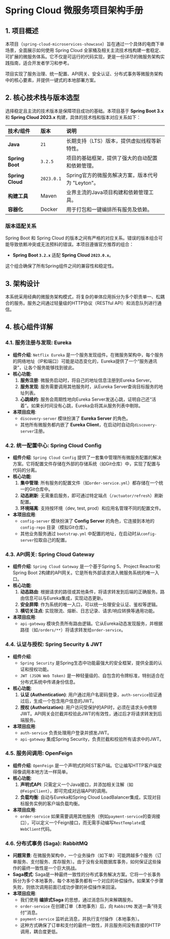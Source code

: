 # Spring Cloud 微服务项目架构手册

## 1. 项目概述

本项目（`spring-cloud-microservices-showcase`）旨在通过一个具体的电商下单场景，全面展示如何使用 Spring Cloud 全家桶及相关主流技术栈构建一套稳定、可扩展的微服务体系。它不仅是可运行的代码实现，更是一份详尽的微服务架构实践指南，适合开发者学习和参考。

项目实现了服务治理、统一配置、API网关、安全认证、分布式事务等微服务架构中的核心要素，并提供一键式的本地部署方案。

## 2. 核心技术栈与版本选型

选择稳定且主流的技术版本是保障项目成功的基础。本项目基于 **Spring Boot 3.x** 和 **Spring Cloud 2023.x** 构建，具体的技术栈和版本对应关系如下：

| 技术/组件 | 版本 | 说明 |
| :--- | :--- | :--- |
| **Java** | `21` | 长期支持（LTS）版本，提供虚拟线程等新特性。 |
| **Spring Boot** | `3.2.5` | 项目的基础框架，提供了强大的自动配置和依赖管理。 |
| **Spring Cloud** | `2023.0.1` | Spring官方的微服务解决方案，版本代号为 "Leyton"。 |
| **构建工具** | Maven | 业界主流的Java项目构建和依赖管理工具。 |
| **容器化** | Docker  | 用于打包和一键编排所有服务及依赖。 |

### 版本适配关系

Spring Boot 和 Spring Cloud 的版本之间有严格的对应关系。错误的版本组合可能导致依赖冲突或无法预料的错误。本项目遵循官方推荐的组合：

- **Spring Boot `3.2.x`** 适配 **Spring Cloud `2023.0.x`**。

这个组合确保了所有Spring组件之间的兼容性和稳定性。

## 3. 架构设计

本系统采用经典的微服务架构模式，将复杂的单体应用拆分为多个职责单一、松耦合的服务。服务之间通过轻量级的HTTP协议（RESTful API）和消息队列进行通信。

## 4. 核心组件详解

### 4.1. 服务注册与发现: Eureka

- **组件介绍**: `Netflix Eureka` 是一个服务发现组件。在微服务架构中，每个服务的网络地址（IP和端口）可能是动态变化的，Eureka提供了一个“服务通讯录”，让各个服务能够找到彼此。
- **核心功能**:
    1.  **服务注册**: 微服务启动时，将自己的地址信息注册到Eureka Server。
    2.  **服务发现**: 服务需要调用其他服务时，从Eureka Server查询目标服务的地址列表。
    3.  **心跳续约**: 服务会周期性地向Eureka Server发送心跳，证明自己还“活着”。如果长时间没有心跳，Eureka会将其从服务列表中剔除。
- **本项目应用**:
    - `discovery-server` 模块扮演了 **Eureka Server** 的角色。
    - 其他所有微服务都内嵌了 **Eureka Client**，在启动时自动向`discovery-server`注册。

### 4.2. 统一配置中心: Spring Cloud Config

- **组件介绍**: `Spring Cloud Config` 提供了一套集中管理所有微服务配置的解决方案。它将配置文件存储在外部的存储系统（如Git仓库）中，实现了配置与代码的分离。
- **核心功能**:
    1.  **集中管理**: 所有服务的配置文件（如`order-service.yml`）都存储在一个统一的Git仓库中。
    2.  **动态刷新**: 无需重启服务，即可通过特定端点（`/actuator/refresh`）刷新配置。
    3.  **环境隔离**: 支持按环境（dev, test, prod）和应用名管理不同的配置文件。
- **本项目应用**:
    - `config-server` 模块扮演了 **Config Server** 的角色，它连接到本地的 `config-repo` 目录（模拟Git仓库）。
    - 其他业务服务通过 `bootstrap.yml` 中配置的地址，在启动时从`config-server`拉取自己的配置。

### 4.3. API网关: Spring Cloud Gateway

- **组件介绍**: `Spring Cloud Gateway` 是一个基于Spring 5、Project Reactor和Spring Boot 2构建的API网关。它是所有外部请求进入微服务系统的唯一入口。
- **核心功能**:
    1.  **动态路由**: 根据请求的路径或其他条件，将请求转发到后端的正确服务。路由信息可以与Eureka集成，实现动态更新。
    2.  **安全屏障**: 作为系统的唯一入口，可以统一处理安全认证、鉴权等逻辑。
    3.  **横切关注点**: 实现限流、熔断、日志记录、请求/响应转换等通用功能。
- **本项目应用**:
    - `api-gateway` 模块负责所有路由逻辑。它从Eureka动态发现服务，并根据路径（如`/orders/**`）将请求转发给`order-service`。

### 4.4. 认证与授权: Spring Security & JWT

- **组件介绍**:
    - `Spring Security` 是Spring生态中功能最强大的安全框架，提供全面的认证和授权功能。
    - `JWT (JSON Web Token)` 是一种轻量级的、自包含的令牌标准，特别适合在分布式系统中传递身份信息。
- **核心功能**:
    1.  **认证 (Authentication)**: 用户通过用户名密码登录，`auth-service`验证通过后，生成一个包含用户信息的JWT。
    2.  **授权 (Authorization)**: 用户访问受保护的API时，必须在请求头中携带JWT。API网关会拦截并校验此JWT的有效性，通过后才将请求转发到后端服务。
- **本项目应用**:
    - `auth-service` 负责处理用户登录并颁发JWT。
    - `api-gateway` 集成Spring Security，负责拦截和校验所有请求中的JWT。

### 4.5. 服务间调用: OpenFeign

- **组件介绍**: `OpenFeign` 是一个声明式的REST客户端。它让编写HTTP客户端变得像调用本地方法一样简单。
- **核心功能**:
    1.  **声明式API**: 只需定义一个Java接口，并添加相关注解（如`@FeignClient`），即可完成对远端API的调用。
    2.  **负载均衡**: 自动与Eureka和Spring Cloud LoadBalancer集成，实现对目标服务实例的客户端负载均衡。
- **本项目应用**:
    - `order-service` 如果需要调用其他服务（例如`payment-service`的查询接口），可以定义一个Feign接口，而无需手动编写`RestTemplate`或`WebClient`代码。

### 4.6. 分布式事务 (Saga): RabbitMQ

- **问题背景**: 在微服务架构中，一个业务操作（如下单）可能跨越多个服务（订单服务、支付服务、库存服务）。由于没有全局数据库事务，如何保证这些操作的最终一致性是一个巨大挑战。
- **Saga模式**: Saga是一种最终一致性的分布式事务解决方案。它将一个长事务拆分为多个本地事务，每个本地事务都有一个对应的补偿操作。如果某个步骤失败，则依次调用前面已成功步骤的补偿操作来回滚。
- **本项目应用**:
    - 我们使用 **编排式Saga** 的思想，通过消息队列来解耦服务。
    - `order-service` 在创建订单（本地事务）后，向 `RabbitMQ` 发送一条“待支付”消息。
    - `payment-service` 监听此消息，并执行支付操作（本地事务）。
    - 这种方式确保了订单和支付的最终一致性，并且服务间没有直接的HTTP调用，耦合度更低。
